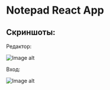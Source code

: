 # Notepad React App

## Скриншоты:

Редактор:

![Image alt](https://github.com/mrsrtAndrey/notepad-react/blob/main/src/screen/screen1.jpg)

Вход:

![Image alt](https://github.com/mrsrtAndrey/notepad-react/blob/main/src/screen/screen2.jpg)
